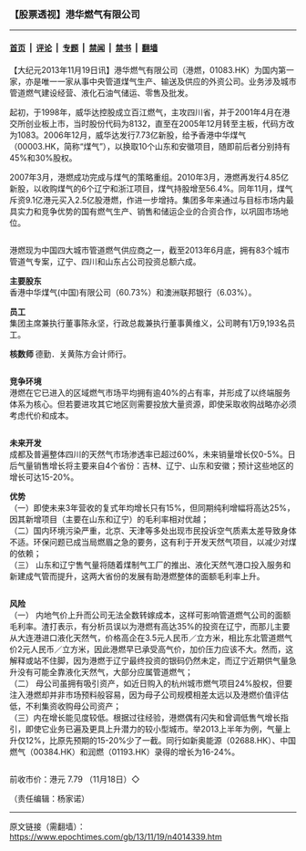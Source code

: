 ### 【股票透视】港华燃气有限公司

---

#### [首页](../../../..?n4014339) &nbsp;|&nbsp; [评论](../../../../../epoch-comment?n4014339) &nbsp;|&nbsp; [专题](../../../../../epoch-special?n4014339) &nbsp;|&nbsp; [禁闻](../../../../../epoch-news?n4014339) &nbsp;|&nbsp; [禁书](../../../../../books?n4014339) &nbsp;|&nbsp; [翻墙](https://github.com/gfw-breaker/nogfw/blob/master/README.md?n4014339)


<div class="post_content" id="artbody" itemprop="articleBody">
 <!-- article content begin -->
 <p>
  【大纪元2013年11月19日讯】港华燃气有限公司（港燃，01083.HK）为国内第一家，亦是唯一一家从事中央管道煤气生产、输送及供应的外资公司。业务涉及城市管道燃气建设经营、液化石油气储运、零售及批发。
 </p>
 <p>
  起初，于1998年，威华达控股成立百江燃气，主攻四川省，并于2001年4月在港交所创业板上市，当时股份代码为8132，直至在2005年12月转至主板，代码方改为1083。2006年12月，威华达发行7.73亿新股，给予香港中华煤气（00003.HK，简称“煤气”），以换取10个山东和安徽项目，随即前后者分别持有45%和30%股权。
 </p>
 <p>
  2007年3月，港燃成功完成与煤气的策略重组。2010年3月，港燃再发行4.85亿新股，以收购煤气的6个辽宁和浙江项目，煤气持股增至56.4%。同年11月，煤气斥资9.1亿港元买入2.5亿股港燃，作进一步增持。集团多年来通过与目标市场内最具实力和竞争优势的国有燃气生产、销售和储运企业的合资合作，以巩固市场地位。
 </p>
 <ok href=" https://i.epochtimes.com/assets/uploads/2013/11/1311190029402654-600x273.jpg" rel="noreferrer noopener" target="_blank">
  <img alt="" class="size-large wp-image-5665270" src="https://i.epochtimes.com/assets/uploads/2013/11/1311190029402654-600x273.jpg" title=""/>
 </ok>
 <p>
  港燃现为中国四大城市管道燃气供应商之一，截至2013年6月底，拥有83个城市管道气专案，辽宁、四川和山东占公司投资总额六成。
 </p>
 <p>
  <b>
   主要股东
  </b>
  <br/>
  香港中华煤气(中国)有限公司（60.73%）和澳洲联邦银行（6.03%）。
 </p>
 <p>
  <b>
   员工
  </b>
  <br/>
  集团主席兼执行董事陈永坚，行政总裁兼执行董事黄维义，公司聘有1万9,193名员工。
 </p>
 <p>
  <b>
   核数师
  </b>
  德勤．关黄陈方会计师行。
 </p>
 <ok href=" https://i.epochtimes.com/assets/uploads/2013/11/1311190030272654-600x132.jpg" rel="noreferrer noopener" target="_blank">
  <img alt="" class="size-large wp-image-5665276" src="https://i.epochtimes.com/assets/uploads/2013/11/1311190030272654-600x132.jpg" title=""/>
 </ok>
 <p>
  <b>
   竞争环境
  </b>
  <br/>
  港燃在它已进入的区域燃气市场平均拥有逾40%的占有率，并形成了以终端服务体系为核心。但若要进攻其它地区则需要投放大量资源，即使采取收购战略亦必须考虑代价和成本。
 </p>
 <ok href=" https://i.epochtimes.com/assets/uploads/2013/11/1311190029262654.jpg" rel="noreferrer noopener" target="_blank">
  <img alt="" class="size-large wp-image-5665278" src="https://i.epochtimes.com/assets/uploads/2013/11/1311190029262654.jpg" title=""/>
 </ok>
 <p>
  <b>
   未来开发
  </b>
  <br/>
  成都及普遍整体四川的天然气市场渗透率已超过60%，未来销量增长仅0-5%。日后气量销售增长将主要来自4个省份：吉林、辽宁、山东和安徽；预计这些地区的增长可达15-20%。
 </p>
 <p>
  <b>
   优势
  </b>
  <br/>
  （一）即使未来3年营收的复式年均增长只有15%，但同期纯利增幅将高达25%，因其新增项目（主要在山东和辽宁）的毛利率相对优越；
  <br/>
  （二）国内环境污染严重，北京、天津等多处出现市民投诉空气质素太差导致身体不适。环保问题已成当局燃眉之急的要务，这有利于开发天然气项目，以减少对煤的依赖；
  <br/>
  （三） 山东和辽宁售气量将随着煤制气工厂的推出、液化天然气港口投入服务和新建成气管而提升，这两大省份的发展有助港燃整体的面额毛利率上升。
 </p>
 <ok href=" https://i.epochtimes.com/assets/uploads/2013/11/1311190030122654.jpg" rel="noreferrer noopener" target="_blank">
  <img alt="" class="size-large wp-image-5665282" src="https://i.epochtimes.com/assets/uploads/2013/11/1311190030122654.jpg" title=""/>
 </ok>
 <p>
  <b>
   风险
  </b>
  <br/>
  （一） 内地气价上升而公司无法全数转嫁成本，这样可影响管道燃气公司的面额毛利率。渣打表示，有分析员误以为港燃有高达35%的投资在辽宁，而那儿主要从大连港进口液化天然气，价格高企在3.5元人民币／立方米，相比东北管道燃气价2元人民币／立方米，因此港燃早已承受高气价，加价压力应该不大。然而，这解释或站不住脚，因为港燃于辽宁最终投资的银码仍然未定，而辽宁近期供气量急升没有可能全靠液化天然气，大部分应属管道燃气；
  <br/>
  （二） 母公司虽拥有吸引资产，如近日购入的杭州城市燃气项目24%股权，但要注入港燃却并非市场预料般容易，因为母子公司规模相差太远以及港燃价值评估低，不利集资收购母公司资产；
  <br/>
  （三）内在增长能见度较低。根据过往经验，港燃偶有闪失和曾调低售气增长指引，即使它业务已遍及更具上升潜力的较小型城市。举2013上半年为例，气量上升仅12%，比原先预期的15-20%少了一截。同行如新奥能源（02688.HK）、中国燃气（00384.HK）和润燃（01193.HK）录得的增长为16-24%。
 </p>
 <ok href=" https://i.epochtimes.com/assets/uploads/2013/11/1311190030002654-600x509.jpg" rel="noreferrer noopener" target="_blank">
  <img alt="" class="size-large wp-image-5665288" src="https://i.epochtimes.com/assets/uploads/2013/11/1311190030002654-600x509.jpg" title=""/>
 </ok>
 <p>
  前收市价：港元 7.79 （11月18日）◇
 </p>
 <p>
  （责任编辑：杨家诺）
 </p>
 <!-- article content end -->
 <div id="below_article_ad">
 </div>
</div>


---

原文链接（需翻墙）：https://www.epochtimes.com/gb/13/11/19/n4014339.htm